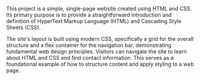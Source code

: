This project is a simple, single-page website created using HTML and CSS. Its primary purpose is to provide a straightforward introduction and definition of HyperText Markup Language (HTML) and Cascading Style Sheets (CSS).

The site's layout is built using modern CSS, specifically a grid for the overall structure and a flex container for the navigation bar, demonstrating fundamental web design principles. Visitors can navigate the site to learn about HTML and CSS and find contact information. This serves as a foundational example of how to structure content and apply styling to a web page.
